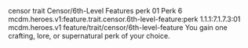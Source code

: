 <ability>
  <metadata>
    <class>censor</class>
    <feature_type>trait</feature_type>
    <file_dpath>Censor/6th-Level Features</file_dpath>
    <item_id>perk</item_id>
    <item_index>01</item_index>
    <item_name>Perk</item_name>
    <level>6</level>
    <scc>mcdm.heroes.v1:feature.trait.censor.6th-level-feature:perk</scc>
    <scdc>1.1.1:7.1.7.3:01</scdc>
    <source>mcdm.heroes.v1</source>
    <type>feature/trait/censor/6th-level-feature</type>
  </metadata>
  <effects>
    <effect type="mundane">You gain one crafting, lore, or supernatural perk of your choice.</effect>
  </effects>
</ability>
